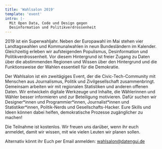 ```yaml
---
title: 'Wahlsalon 2019'
template: 'event'
intro: |-
  Mit Open Data, Code und Design gegen 
  Desinformation und Politikverdrossenheit
---
```


2019 ist ein Superwahljahr. Neben der Europawahl im Mai stehen vier Landtagswahlen und Kommunalwahlen in neun Bundesländern im Kalender. Gleichzeitig erleben wir aufsteigenden Populismus, Desinformation und Politikverdrossenheit. Vor diesem Hintergrund ist freier Zugang zu Daten über die abstimmenden Regionen und Wissen über den Hintergrund und die Funktionsweise der Wahlen essentiell für die Demokratie.

Der Wahlsalon ist ein zweitägiges Event, der die Civic-Tech-Community mit Menschen aus Journalismus, Politik und Zivilgesellschaft zusammenbringt. Gemeinsam arbeiten wir mit regionalen Statistiken und anderen offenen Daten. Wir entwickeln digitale Werkzeuge und Inhalte, die Wählerinnen und Wähler besser informieren und zur Beteiligung motivieren. Dafür suchen wir Designer\*innen und Programmier\*innen, Journalist\*innen und Statistiker\*innen, Politik-Nerds und Gesellschafts-Hacker. Eure Skills und Ideen können dabei helfen, demokratische Prozesse zugänglicher zu machen!

Die Teilnahme ist kostenlos. Wir freuen uns darüber, wenn ihr euch anmeldet, damit wir wissen, mit wie vielen Leuten wir planen sollen.

Alternativ könnt ihr Euch per Email anmelden: wahlsalon@datengui.de
